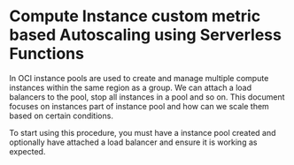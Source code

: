 # Compute Instance custom metric based Autoscaling using Serverless Functions

In OCI instance pools are used to create and manage multiple compute instances within the same region as a group. We can attach a load balancers to the pool, stop all instances in a pool and so on. This document focuses on instances part of instance pool and how can we scale them based on certain conditions.

To start using this procedure, you must have a instance pool created and optionally have attached a load balancer and ensure it is working as expected.

